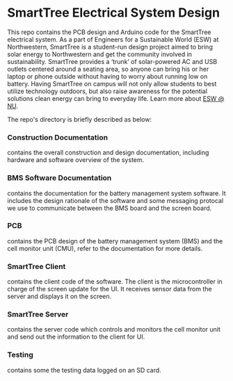 # SmartTree Electrical System Design 
This repo contains the PCB design and Arduino code for the SmartTree electrical system. As a part of Engineers for a Sustainable World (ESW) at Northwestern, SmartTree is a student-run design project aimed to bring solar energy to Northwestern and get the community involved in sustainability. SmartTree provides a ‘trunk’ of solar-powered AC and USB outlets centered around a seating area, so anyone can bring his or her laptop or phone outside without having to worry about running low on battery. Having SmartTree on campus will not only allow students to best utilize technology outdoors, but also raise awareness for the potential solutions clean energy can bring to everyday life. Learn more about [ESW @ NU](http://www.eswnu.org/). 

The repo's directory is briefly described as below:

### Construction Documentation
contains the overall construction and design documentation, including hardware and software overview of the system. 

### BMS Software Documentation
contains the documentation for the battery management system software. It includes the design rationale of the software and some messaging protocal we use to communicate between the BMS board and the screen board. 

### PCB 
contains the PCB design of the battery management system (BMS) and the cell monitor unit (CMU), refer to the documentation for more details. 

### SmartTree Client
contains the client code of the software. The client is the microcontroller in charge of the screen update for the UI. It receives sensor data from the server and displays it on the screen. 

### SmartTree Server
contains the server code which controls and monitors the cell monitor unit and send out the information to the client for UI. 

### Testing
contains some the testing data logged on an SD card. 
